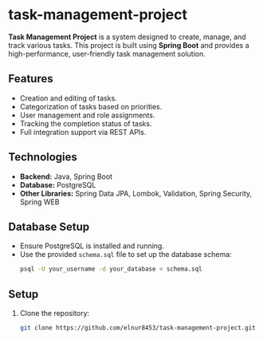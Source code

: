 # task-management-project

**Task Management Project** is a system designed to create, manage, and track various tasks. This project is built using **Spring Boot** and provides a high-performance, user-friendly task management solution.

## Features
- Creation and editing of tasks.
- Categorization of tasks based on priorities.
- User management and role assignments.
- Tracking the completion status of tasks.
- Full integration support via REST APIs.

## Technologies
- **Backend:** Java, Spring Boot
- **Database:** PostgreSQL
- **Other Libraries:** Spring Data JPA, Lombok, Validation, Spring Security, Spring WEB

## Database Setup
- Ensure PostgreSQL is installed and running.
- Use the provided `schema.sql` file to set up the database schema:
  ```bash
  psql -U your_username -d your_database < schema.sql

## Setup
1. Clone the repository:
   ```bash
   git clone https://github.com/elnur8453/task-management-project.git
